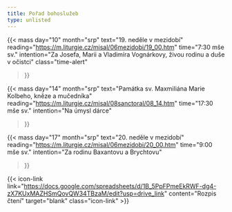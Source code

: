 ```yaml
---
title: Pořad bohoslužeb
type: unlisted
---
```


{{< mass
day="10" 
month="srp" 
text="19. neděle v mezidobí" 
reading="https://m.liturgie.cz/misal/06mezidobi/19_00.htm"
time="7:30 mše sv." 
intention="Za Josefa, Marii a Vladimíra Vognárkovy, živou rodinu a duše v očistci"
class="time-alert"
>}}

{{< mass 
day="14" 
month="srp" 
text="Památka sv. Maxmiliána Marie Kolbeho, kněze a mučedníka"
reading="https://m.liturgie.cz/misal/08sanctoral/08_14.htm"
time="17:30 mše sv." 
intention="Na úmysl dárce"
>}}

{{< mass
day="17" 
month="srp" 
text="20. neděle v mezidobí" 
reading="https://m.liturgie.cz/misal/06mezidobi/20_00.htm"
time="9:00 mše sv." 
intention="Za rodinu Baxantovu a Brychtovu"
>}}

{{< icon-link link="https://docs.google.com/spreadsheets/d/1B_5PpFPmeEkRWF-dg4-zX7KUxMAZHSmQovQW34TBzaM/edit?usp=drive_link" content="Rozpis čtení" target="blank" class="icon-link" >}}